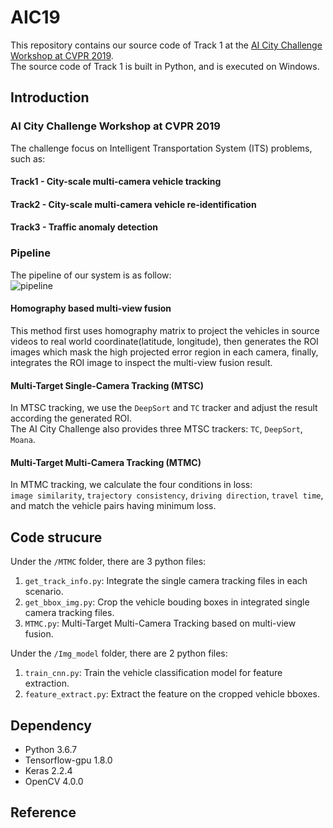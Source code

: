 # AIC19

This repository contains our source code of Track 1 at the [AI City Challenge Workshop at CVPR 2019](https://www.aicitychallenge.org/).   
The source code of Track 1 is built in Python, and is executed on Windows.

## Introduction

### AI City Challenge Workshop at CVPR 2019 
The challenge focus on Intelligent Transportation System (ITS) problems, such as:

#### Track1 - City-scale multi-camera vehicle tracking
#### Track2 - City-scale multi-camera vehicle re-identification
#### Track3 - Traffic anomaly detection 

### Pipeline
The pipeline of our system is as follow:  
![pipeline](https://github.com/yrims/AIC19/blob/master/Images/pipeline.png)

#### Homography based multi-view fusion
This method first uses homography matrix to project the vehicles in source videos to real world coordinate(latitude, longitude), then generates the ROI images which mask the high projected error region in each camera, finally, integrates the ROI image to inspect the multi-view fusion result.    
#### Multi-Target Single-Camera Tracking (MTSC)    
In MTSC tracking, we use the `DeepSort` and `TC` tracker and adjust the result according the generated ROI.    
The AI City Challenge also provides three MTSC trackers: `TC`, `DeepSort`, `Moana`.    

#### Multi-Target Multi-Camera Tracking (MTMC)
In MTMC tracking, we calculate the four conditions in loss:    
`image similarity`, `trajectory consistency`, `driving direction`, `travel time`,
and match the vehicle pairs having minimum loss.

## Code strucure
Under the `/MTMC` folder, there are 3 python files:       
1. `get_track_info.py`: Integrate the single camera tracking files in each scenario.    
2. `get_bbox_img.py`: Crop the vehicle bouding boxes in integrated single camera tracking files.  
3. `MTMC.py`: Multi-Target Multi-Camera Tracking based on multi-view fusion.  

Under the `/Img_model` folder, there are 2 python files:
1. `train_cnn.py`: Train the vehicle classification model for feature extraction.    
2. `feature_extract.py`: Extract the feature on the cropped vehicle bboxes.    

## Dependency
- Python 3.6.7
- Tensorflow-gpu 1.8.0
- Keras 2.2.4
- OpenCV 4.0.0

## Reference
